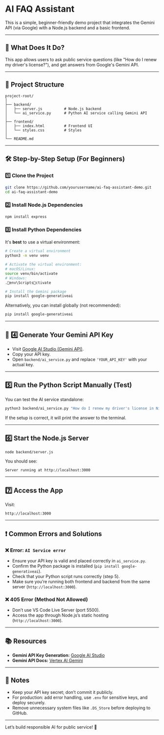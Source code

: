 # AI FAQ Assistant

This is a simple, beginner-friendly demo project that integrates the Gemini API (via Google) with a Node.js backend and a basic frontend.

---

## 🚀 What Does It Do?

This app allows users to ask public service questions (like "How do I renew my driver's license?"), and get answers from Google's Gemini API.

---

## 📁 Project Structure

```
project-root/
│
├── backend/
│   ├── server.js          # Node.js backend
│   └── ai_service.py      # Python AI service calling Gemini API
│
├── frontend/
│   ├── index.html         # Frontend UI
│   └── styles.css         # Styles
│
└── README.md
```

---

## 🛠️ Step-by-Step Setup (For Beginners)

### 1️⃣ Clone the Project

```bash
git clone https://github.com/yourusername/ai-faq-assistant-demo.git
cd ai-faq-assistant-demo
```

### 2️⃣ Install Node.js Dependencies

```bash
npm install express
```

### 3️⃣ Install Python Dependencies

It's **best** to use a virtual environment:

```bash
# Create a virtual environment
python3 -m venv venv

# Activate the virtual environment:
# macOS/Linux:
source venv/bin/activate
# Windows:
.env\Scriptsctivate

# Install the Gemini package
pip install google-generativeai
```

Alternatively, you can install globally (not recommended):
```bash
pip install google-generativeai
```

---

## 🔑 4️⃣ Generate Your Gemini API Key

- Visit [Google AI Studio (Gemini API)](https://makersuite.google.com/app/apikey).
- Copy your API key.
- Open `backend/ai_service.py` and replace `'YOUR_API_KEY'` with your actual key.

---

## 5️⃣ Run the Python Script Manually (Test)

You can test the AI service standalone:

```bash
python3 backend/ai_service.py "How do I renew my driver's license in Nigeria?"
```

If the setup is correct, it will print the answer to the terminal.

---

## 6️⃣ Start the Node.js Server

```bash
node backend/server.js
```

You should see:
```
Server running at http://localhost:3000
```

---

## 7️⃣ Access the App

Visit:
```
http://localhost:3000
```

---

## ❗ Common Errors and Solutions

### ❌ Error: `AI Service error`
- Ensure your API key is valid and placed correctly in `ai_service.py`.
- Confirm the Python package is installed (`pip install google-generativeai`).
- Check that your Python script runs correctly (step 5).
- Make sure you’re running both frontend and backend from the same server (`http://localhost:3000`).

### ❌ 405 Error (Method Not Allowed)
- Don’t use VS Code Live Server (port 5500).
- Access the app through Node.js’s static hosting (`http://localhost:3000`).

---

## 📚 Resources

- **Gemini API Key Generation:** [Google AI Studio](https://makersuite.google.com/app/apikey)
- **Gemini API Docs:** [Vertex AI Gemini](https://cloud.google.com/vertex-ai/generative-ai/docs/overview)

---

## 📝 Notes

- Keep your API key secret; don’t commit it publicly.
- For production: add error handling, use `.env` for sensitive keys, and deploy securely.
- Remove unnecessary system files like `.DS_Store` before deploying to GitHub.

---

Let’s build responsible AI for public service! 🌟
